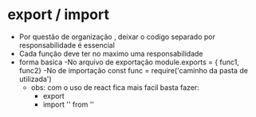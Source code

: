 # export / import

 - Por questão de organização , deixar o codigo separado por responsabilidade é essencial
 - Cada função deve ter no maximo uma responsabilidade
 - forma basica
   -No arquivo de exportação
    module.exports = { func1, func2}
   -No de importação
     const func = require('caminho da pasta de utilizada')
   - obs: com o uso de react fica mais facil
     basta fazer:
     - export
     - import '' from ''